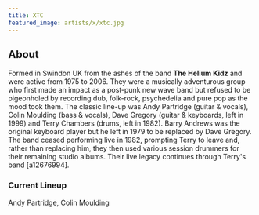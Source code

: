 ```yaml
---
title: XTC
featured_image: artists/x/xtc.jpg
---
```

## About

Formed in Swindon UK from the ashes of the band **The Helium Kidz** and were active from 1975 to 2006.
They were a musically adventurous group who first made an impact as a post-punk new wave band but refused to be pigeonholed by recording dub, folk-rock, psychedelia and pure pop as the mood took them.
The classic line-up was Andy Partridge (guitar & vocals), Colin Moulding (bass & vocals), Dave Gregory (guitar & keyboards, left in 1999) and Terry Chambers (drums, left in 1982).
Barry Andrews was the original keyboard player but he left in 1979 to be replaced by Dave Gregory. The band ceased performing live in 1982, prompting Terry to leave and, rather than replacing him, they then used various session drummers for their remaining studio albums.
Their live legacy continues through Terry's band [a12676994].

### Current Lineup

Andy Partridge, Colin Moulding

